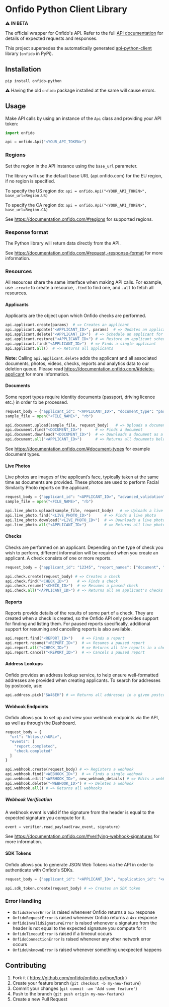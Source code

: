 # Onfido Python Client Library

:warning: **IN BETA**

The official wrapper for Onfido's API. Refer to the full [API documentation](https://documentation.onfido.com) for details of expected requests and responses.

This project supersedes the automatically generated [api-python-client](https://github.com/onfido/api-python-client) library (`onfido` in PyPi).

## Installation

`pip install onfido-python`

:warning: Having the old `onfido` package installed at the same will cause
errors.

## Usage

Make API calls by using an instance of the `Api` class and providing your API
token:

```python
import onfido

api = onfido.Api("<YOUR_API_TOKEN>")
```

### Regions

Set the region in the API instance using the `base_url` parameter.

The library will use the default base URL (api.onfido.com) for the EU region, if
no region is specified.

To specify the US region do:
    `api = onfido.Api("<YOUR_API_TOKEN>", base_url=Region.US)`

To specify the CA region do:
    `api = onfido.Api("<YOUR_API_TOKEN>", base_url=Region.CA)`

See https://documentation.onfido.com/#regions for supported regions.

### Response format

The Python library will return data directly from the API.

See https://documentation.onfido.com/#request,-response-format for more
information.

### Resources

All resources share the same interface when making API calls. For example, use
`.create` to create a resource, `.find` to find one, and `.all` to fetch all
resources.

#### Applicants

Applicants are the object upon which Onfido checks are performed.

```python
api.applicant.create(params)  # => Creates an applicant
api.applicant.update("<APPLICANT_ID>", params)  # => Updates an applicant
api.applicant.delete("<APPLICANT_ID>")  # => Schedule an applicant for deletion
api.applicant.restore("<APPLICANT_ID>") # => Restore an applicant scheduled for deletion
api.applicant.find("<APPLICANT_ID>")  # => Finds a single applicant
api.applicant.all()  # => Returns all applicants
```

**Note:** Calling `api.applicant.delete` adds the applicant and all associated
documents, photos, videos, checks, reports and analytics data to our deletion
queue. Please read https://documentation.onfido.com/#delete-applicant for more
information.

#### Documents

Some report types require identity documents (passport, driving licence etc.) in order to be processed.

```python
request_body = {"applicant_id": "<APPLICANT_ID>", "document_type": "passport"}
sample_file = open("<FILE_NAME>", "rb")

api.document.upload(sample_file, request_body)   # => Uploads a document
api.document.find("<DOCUMENT_ID>")      # => Finds a document
api.document.download("<DOCUMENT_ID>")  # => Downloads a document as a binary data
api.document.all("<APPLICANT_ID>")      # => Returns all documents belonging to an applicant
```

See https://documentation.onfido.com/#document-types for example document types.

#### Live Photos

Live photos are images of the applicant’s face, typically taken at the same time as documents are provided. These photos are used to perform Facial Similarity Photo reports on the applicant.

```python
request_body = {"applicant_id": "<APPLICANT_ID>", "advanced_validation": "True"}
sample_file = open("<FILE_NAME>", "rb")

api.live_photo.upload(sample_file, request_body)   # => Uploads a live photo
api.live_photo.find("<LIVE_PHOTO_ID>")      # => Finds a live photo
api.live_photo.download("<LIVE_PHOTO_ID>")  # => Downloads a live photo as binary data
api.live_photo.all("<APPLICANT_ID>")        # => Returns all live photos belonging to an applicant
```

#### Checks

Checks are performed on an applicant. Depending on the type of check you wish to perform, different information will be required when you create an applicant. A check consists of one or more reports.

```python
request_body = {"applicant_id": "12345", "report_names": ["document", "facial_similarity_photo"]}

api.check.create(request_body) # => Creates a check
api.check.find("<CHECK_ID>")    # => Finds a check
api.check.resume("<CHECK_ID>")  # => Resumes a paused check
api.check.all("<APPLICANT_ID>") # => Returns all an applicant's checks
```

#### Reports

Reports provide details of the results of some part of a check. They are
created when a check is created, so the Onfido API only provides support for
finding and listing them. For paused reports specifically, additional support for resuming and
 cancelling reports is also available.

```python
api.report.find("<REPORT_ID>")    # => Finds a report
api.report.resume("<REPORT_ID>")  # => Resumes a paused report
api.report.all("<CHECK_ID>")      # => Returns all the reports in a check
api.report.cancel("<REPORT_ID>")  # => Cancels a paused report
```

#### Address Lookups

Onfido provides an address lookup service, to help ensure well-formatted
addresses are provided when creating applicants. To search for addresses
by postcode, use:

```python
api.address.pick("SW46EH") # => Returns all addresses in a given postcode
```

#### Webhook Endpoints

Onfido allows you to set up and view your webhook endpoints via the API, as well
as through the Dashboard.

```python
request_body = {
  "url": "https://<URL>",
  "events": [
    "report.completed",
    "check.completed"
  ]
}

api.webhook.create(request_body) # => Registers a webhook
api.webhook.find("<WEBHOOK_ID>")  # => Finds a single webhook
api.webhook.edit("<WEBHOOK_ID>", new_webhook_details) # => Edits a webhook
api.webhook.delete("<WEBHOOK_ID>") # => Deletes a webhook
api.webhook.all() # => Returns all webhooks
```

##### Webhook Verification

A webhook event is valid if the signature from the header is equal to the
expected signature you compute for it.

```python
event = verifier.read_payload(raw_event, signature)
```

See https://documentation.onfido.com/#verifying-webhook-signatures for more information.

#### SDK Tokens

Onfido allows you to generate JSON Web Tokens via the API in order to authenticate
with Onfido's SDKs.

```python
request_body = {"applicant_id": "<APPLICANT_ID>", "application_id": "<APPLICATION_ID>"}

api.sdk_token.create(request_body) # => Creates an SDK token
```

### Error Handling

- `OnfidoServerError` is raised whenever Onfido returns a `5xx` response
- `OnfidoRequestError` is raised whenever Onfido returns a `4xx` response
- `OnfidoInvalidSignatureError` is raised whenever a signature from the header is not equal to the expected signature you compute for it
- `OnfidoTimeoutError` is raised if a timeout occurs
- `OnfidoConnectionError` is raised whenever any other network error occurs
- `OnfidoUnknownError` is raised whenever something unexpected happens

## Contributing

1. Fork it ( https://github.com/onfido/onfido-python/fork )
2. Create your feature branch (`git checkout -b my-new-feature`)
3. Commit your changes (`git commit -am 'Add some feature'`)
4. Push to the branch (`git push origin my-new-feature`)
5. Create a new Pull Request
